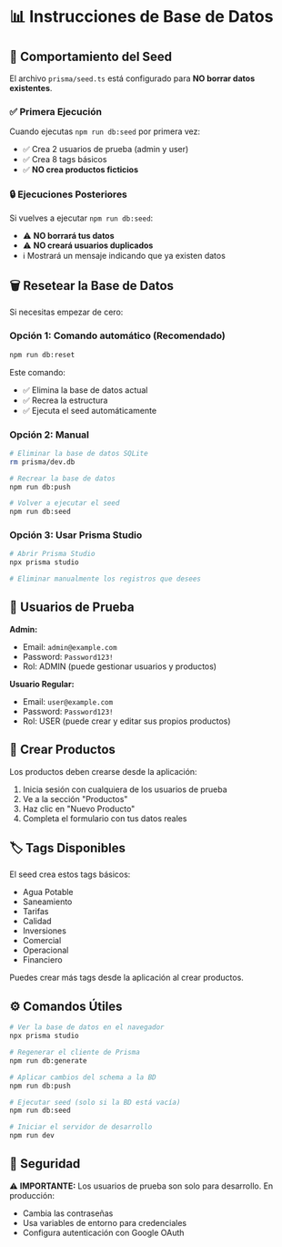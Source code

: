 # 📊 Instrucciones de Base de Datos

## 🔄 Comportamiento del Seed

El archivo `prisma/seed.ts` está configurado para **NO borrar datos existentes**.

### ✅ Primera Ejecución
Cuando ejecutas `npm run db:seed` por primera vez:
- ✅ Crea 2 usuarios de prueba (admin y user)
- ✅ Crea 8 tags básicos
- ✅ **NO crea productos ficticios**

### 🔒 Ejecuciones Posteriores
Si vuelves a ejecutar `npm run db:seed`:
- ⚠️ **NO borrará tus datos**
- ⚠️ **NO creará usuarios duplicados**
- ℹ️ Mostrará un mensaje indicando que ya existen datos

## 🗑️ Resetear la Base de Datos

Si necesitas empezar de cero:

### Opción 1: Comando automático (Recomendado)
```bash
npm run db:reset
```
Este comando:
- ✅ Elimina la base de datos actual
- ✅ Recrea la estructura
- ✅ Ejecuta el seed automáticamente

### Opción 2: Manual
```bash
# Eliminar la base de datos SQLite
rm prisma/dev.db

# Recrear la base de datos
npm run db:push

# Volver a ejecutar el seed
npm run db:seed
```

### Opción 3: Usar Prisma Studio
```bash
# Abrir Prisma Studio
npx prisma studio

# Eliminar manualmente los registros que desees
```

## 👥 Usuarios de Prueba

**Admin:**
- Email: `admin@example.com`
- Password: `Password123!`
- Rol: ADMIN (puede gestionar usuarios y productos)

**Usuario Regular:**
- Email: `user@example.com`
- Password: `Password123!`
- Rol: USER (puede crear y editar sus propios productos)

## 📝 Crear Productos

Los productos deben crearse desde la aplicación:

1. Inicia sesión con cualquiera de los usuarios de prueba
2. Ve a la sección "Productos"
3. Haz clic en "Nuevo Producto"
4. Completa el formulario con tus datos reales

## 🏷️ Tags Disponibles

El seed crea estos tags básicos:
- Agua Potable
- Saneamiento
- Tarifas
- Calidad
- Inversiones
- Comercial
- Operacional
- Financiero

Puedes crear más tags desde la aplicación al crear productos.

## ⚙️ Comandos Útiles

```bash
# Ver la base de datos en el navegador
npx prisma studio

# Regenerar el cliente de Prisma
npm run db:generate

# Aplicar cambios del schema a la BD
npm run db:push

# Ejecutar seed (solo si la BD está vacía)
npm run db:seed

# Iniciar el servidor de desarrollo
npm run dev
```

## 🔐 Seguridad

⚠️ **IMPORTANTE:** Los usuarios de prueba son solo para desarrollo. En producción:
- Cambia las contraseñas
- Usa variables de entorno para credenciales
- Configura autenticación con Google OAuth
